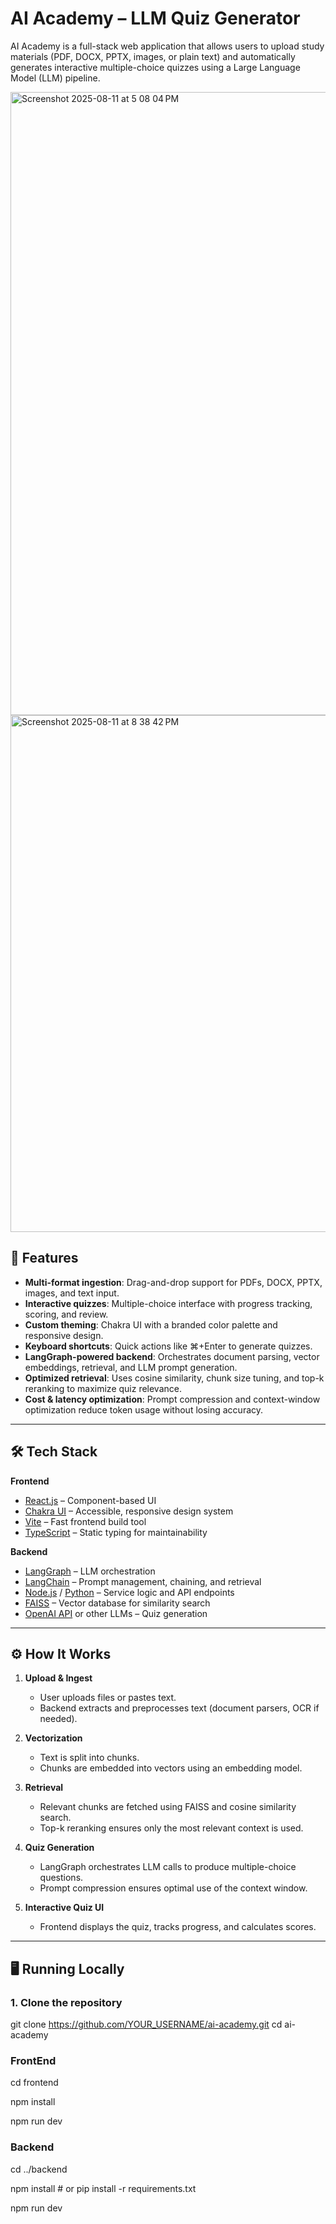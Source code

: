 # AI Academy – LLM Quiz Generator

AI Academy is a full-stack web application that allows users to upload study materials (PDF, DOCX, PPTX, images, or plain text) and automatically generates interactive multiple-choice quizzes using a Large Language Model (LLM) pipeline.


<img width="1920" height="997" alt="Screenshot 2025-08-11 at 5 08 04 PM" src="https://github.com/user-attachments/assets/6220da15-1092-4b95-8a38-bfbcaaaec273" />

<img width="1309" height="827" alt="Screenshot 2025-08-11 at 8 38 42 PM" src="https://github.com/user-attachments/assets/f5fbc363-a014-4e3b-a744-d7cb560aaaba" />


## 🚀 Features

- **Multi-format ingestion**: Drag-and-drop support for PDFs, DOCX, PPTX, images, and text input.
- **Interactive quizzes**: Multiple-choice interface with progress tracking, scoring, and review.
- **Custom theming**: Chakra UI with a branded color palette and responsive design.
- **Keyboard shortcuts**: Quick actions like ⌘+Enter to generate quizzes.
- **LangGraph-powered backend**: Orchestrates document parsing, vector embeddings, retrieval, and LLM prompt generation.
- **Optimized retrieval**: Uses cosine similarity, chunk size tuning, and top-k reranking to maximize quiz relevance.
- **Cost & latency optimization**: Prompt compression and context-window optimization reduce token usage without losing accuracy.

---

## 🛠 Tech Stack

**Frontend**
- [React.js](https://react.dev/) – Component-based UI
- [Chakra UI](https://chakra-ui.com/) – Accessible, responsive design system
- [Vite](https://vitejs.dev/) – Fast frontend build tool
- [TypeScript](https://www.typescriptlang.org/) – Static typing for maintainability

**Backend**
- [LangGraph](https://www.langchain.com/langgraph) – LLM orchestration
- [LangChain](https://www.langchain.com/) – Prompt management, chaining, and retrieval
- [Node.js](https://nodejs.org/) / [Python](https://www.python.org/) – Service logic and API endpoints
- [FAISS](https://faiss.ai/) – Vector database for similarity search
- [OpenAI API](https://platform.openai.com/) or other LLMs – Quiz generation

---


## ⚙️ How It Works

1. **Upload & Ingest**
   - User uploads files or pastes text.
   - Backend extracts and preprocesses text (document parsers, OCR if needed).

2. **Vectorization**
   - Text is split into chunks.
   - Chunks are embedded into vectors using an embedding model.

3. **Retrieval**
   - Relevant chunks are fetched using FAISS and cosine similarity search.
   - Top-k reranking ensures only the most relevant context is used.

4. **Quiz Generation**
   - LangGraph orchestrates LLM calls to produce multiple-choice questions.
   - Prompt compression ensures optimal use of the context window.

5. **Interactive Quiz UI**
   - Frontend displays the quiz, tracks progress, and calculates scores.

---

## 🖥 Running Locally

### 1. Clone the repository
git clone https://github.com/YOUR_USERNAME/ai-academy.git
cd ai-academy

### FrontEnd
cd frontend

npm install

npm run dev

### Backend
cd ../backend

npm install  # or pip install -r requirements.txt

npm run dev  
